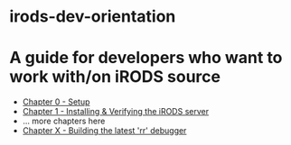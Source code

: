 # irods-dev-orientation

A guide for developers who want to work with/on iRODS source
=======================================================================
- [Chapter 0 - Setup](./zero.md)
- [Chapter 1 - Installing & Verifying the iRODS server](./one.md)
- ... more chapters here
- [Chapter X - Building the latest 'rr' debugger](./rr.md)

